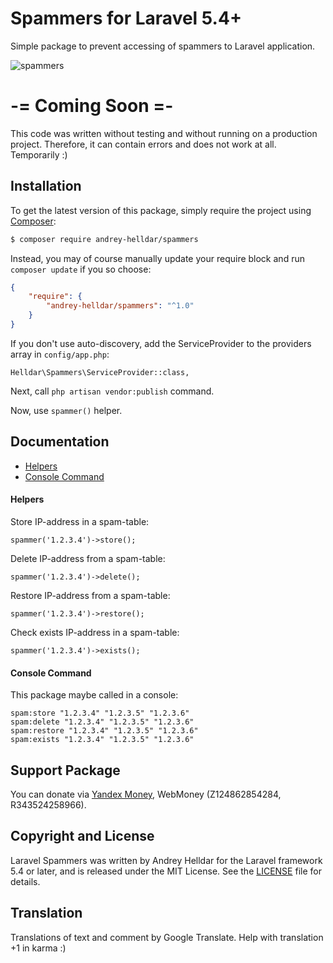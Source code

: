 # Spammers for Laravel 5.4+

Simple package to prevent accessing of spammers to Laravel application.

![spammers](https://user-images.githubusercontent.com/10347617/33530091-1cba8f1a-d88b-11e7-8d1d-eb7a924199d2.png)

# -= Coming Soon =-
This code was written without testing and without running on a production project. Therefore, it can contain errors and does not work at all. Temporarily :)

## Installation

To get the latest version of this package, simply require the project using [Composer](https://getcomposer.org/):

```bash
$ composer require andrey-helldar/spammers
```

Instead, you may of course manually update your require block and run `composer update` if you so choose:

```json
{
    "require": {
        "andrey-helldar/spammers": "^1.0"
    }
}
```

If you don't use auto-discovery, add the ServiceProvider to the providers array in `config/app.php`:

    Helldar\Spammers\ServiceProvider::class,

Next, call `php artisan vendor:publish` command.

Now, use `spammer()` helper.


## Documentation

* [Helpers](#helpers)
* [Console Command](#console-command)


#### Helpers

Store IP-address in a spam-table:

    spammer('1.2.3.4')->store();


Delete IP-address from a spam-table:

    spammer('1.2.3.4')->delete();


Restore IP-address from a spam-table:

    spammer('1.2.3.4')->restore();


Check exists IP-address in a spam-table:

    spammer('1.2.3.4')->exists();


#### Console Command

This package maybe called in a console:

    spam:store "1.2.3.4" "1.2.3.5" "1.2.3.6"
    spam:delete "1.2.3.4" "1.2.3.5" "1.2.3.6"
    spam:restore "1.2.3.4" "1.2.3.5" "1.2.3.6"
    spam:exists "1.2.3.4" "1.2.3.5" "1.2.3.6"


## Support Package

You can donate via [Yandex Money](https://money.yandex.ru/quickpay/shop-widget?account=410012608840929&quickpay=shop&payment-type-choice=on&mobile-payment-type-choice=on&writer=seller&targets=Andrey+Helldar%3A+Open+Source+Projects&targets-hint=&default-sum=&button-text=04&mail=on&successURL=), WebMoney (Z124862854284, R343524258966).

## Copyright and License

Laravel Spammers was written by Andrey Helldar for the Laravel framework 5.4 or later, and is released under the MIT License. See the [LICENSE](LICENSE) file for details.

## Translation

Translations of text and comment by Google Translate. Help with translation +1 in karma :)

